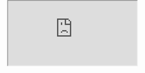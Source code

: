 <!DOCTYPE html>
<html lang="en">
<head>
    <meta charset="UTF-8">
    <meta name="viewport" content="width=device-width, initial-scale=1.0">
    <title>Adobe XD Project Embed</title>
    <style>
        /* Ensure the iframe and body elements take up the entire viewport */
        body, html {
            margin: auto;
            padding: 0;
            width: 100%;
            height: 100%;
            overflow: hidden ; /* Prevent scrolling */
            .center {
  width: 50%;
  border: 3px solid green;
  padding: 10px;
}
    </style>
</head>
<body>
    <div class="iframe-container">
        <iframe src="https://xd.adobe.com/embed/3eb60073-979c-48c9-a728-1ab20c1a8ac1-6be5/?fullscreen" allowfullscreen></iframe>
    </div>
</body>
</html>
